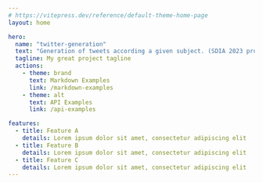 ```yaml
---
# https://vitepress.dev/reference/default-theme-home-page
layout: home

hero:
  name: "twitter-generation"
  text: "Generation of tweets according a given subject. (SDIA 2023 project for TPS students)"
  tagline: My great project tagline
  actions:
    - theme: brand
      text: Markdown Examples
      link: /markdown-examples
    - theme: alt
      text: API Examples
      link: /api-examples

features:
  - title: Feature A
    details: Lorem ipsum dolor sit amet, consectetur adipiscing elit
  - title: Feature B
    details: Lorem ipsum dolor sit amet, consectetur adipiscing elit
  - title: Feature C
    details: Lorem ipsum dolor sit amet, consectetur adipiscing elit
---
```


